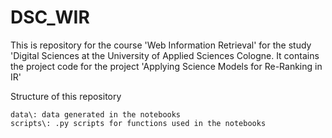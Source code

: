 # DSC_WIR
This is repository for the course 'Web Information Retrieval' for the study 'Digital Sciences at the University of Applied Sciences Cologne. It contains the project code for the project 'Applying Science Models for Re-Ranking in IR'  

Structure of this repository

    data\: data generated in the notebooks
    scripts\: .py scripts for functions used in the notebooks
